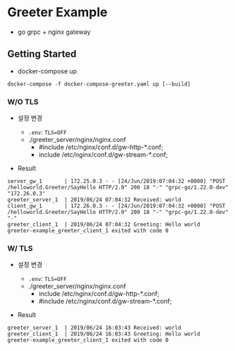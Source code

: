 # Greeter Example

* go grpc + nginx gateway

## Getting Started

* docker-compose up

```
docker-compose -f docker-compose-greeter.yaml up [--build]
```

### W/O TLS

* 설정 변경
    * `.env`: `TLS=OFF`
    * ./greeter_server/nginx/nginx.conf
        * #include /etc/nginx/conf.d/gw-http-*.conf;
        * include	/etc/nginx/conf.d/gw-stream-*.conf;

* Result

```
server_gw_1       | 172.25.0.3 - - [24/Jun/2019:07:04:32 +0000] "POST /helloworld.Greeter/SayHello HTTP/2.0" 200 18 "-" "grpc-go/1.22.0-dev" "172.26.0.3"
greeter_server_1  | 2019/06/24 07:04:32 Received: world
client_gw_1       | 172.26.0.3 - - [24/Jun/2019:07:04:32 +0000] "POST /helloworld.Greeter/SayHello HTTP/2.0" 200 18 "-" "grpc-go/1.22.0-dev" "-"
greeter_client_1  | 2019/06/24 07:04:32 Greeting: Hello world
greeter-example_greeter_client_1 exited with code 0
```

### W/ TLS

* 설정 변경
    * `.env`: `TLS=OFF`
    * ./greeter_server/nginx/nginx.conf
        * include /etc/nginx/conf.d/gw-http-*.conf;
        * #include	/etc/nginx/conf.d/gw-stream-*.conf;

* Result

```
greeter_server_1  | 2019/06/24 16:03:43 Received: world
greeter_client_1  | 2019/06/24 16:03:43 Greeting: Hello world
greeter-example_greeter_client_1 exited with code 0
```